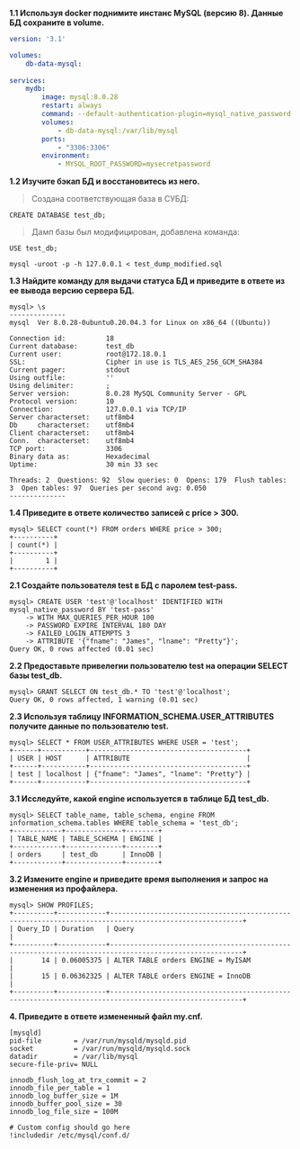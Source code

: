 **1.1 Используя docker поднимите инстанс MySQL (версию 8). Данные БД сохраните в volume.**  
```yaml
version: '3.1'

volumes:
    db-data-mysql:
    
services:
    mydb:
        image: mysql:8.0.28
        restart: always
        command: --default-authentication-plugin=mysql_native_password
        volumes:
            - db-data-mysql:/var/lib/mysql
        ports: 
            - "3306:3306"
        environment:
            - MYSQL_ROOT_PASSWORD=mysecretpassword
```
**1.2 Изучите бэкап БД и восстановитесь из него.**  
> Создана соответствующая база в СУБД:  
```text
CREATE DATABASE test_db;
```
> Дамп базы был модифицирован, добавлена команда:  
```text
USE test_db;
```
```commandline
mysql -uroot -p -h 127.0.0.1 < test_dump_modified.sql
```
**1.3 Найдите команду для выдачи статуса БД и приведите в ответе из ее вывода версию сервера БД.**  
```text
mysql> \s
--------------
mysql  Ver 8.0.28-0ubuntu0.20.04.3 for Linux on x86_64 ((Ubuntu))

Connection id:          18
Current database:       test_db
Current user:           root@172.18.0.1
SSL:                    Cipher in use is TLS_AES_256_GCM_SHA384
Current pager:          stdout
Using outfile:          ''
Using delimiter:        ;
Server version:         8.0.28 MySQL Community Server - GPL
Protocol version:       10
Connection:             127.0.0.1 via TCP/IP
Server characterset:    utf8mb4
Db     characterset:    utf8mb4
Client characterset:    utf8mb4
Conn.  characterset:    utf8mb4
TCP port:               3306
Binary data as:         Hexadecimal
Uptime:                 30 min 33 sec

Threads: 2  Questions: 92  Slow queries: 0  Opens: 179  Flush tables: 3  Open tables: 97  Queries per second avg: 0.050
--------------
```
**1.4 Приведите в ответе количество записей с price > 300.**  
```text
mysql> SELECT count(*) FROM orders WHERE price > 300;
+----------+
| count(*) |
+----------+
|        1 |
+----------+
```
**2.1 Создайте пользователя test в БД c паролем test-pass.**  
```text
mysql> CREATE USER 'test'@'localhost' IDENTIFIED WITH mysql_native_password BY 'test-pass'
    -> WITH MAX_QUERIES_PER_HOUR 100
    -> PASSWORD EXPIRE INTERVAL 180 DAY
    -> FAILED_LOGIN_ATTEMPTS 3
    -> ATTRIBUTE '{"fname": "James", "lname": "Pretty"}';
Query OK, 0 rows affected (0.01 sec)
```
**2.2 Предоставьте привелегии пользователю test на операции SELECT базы test_db.**  
```text
mysql> GRANT SELECT ON test_db.* TO 'test'@'localhost';
Query OK, 0 rows affected, 1 warning (0.01 sec)
```
**2.3 Используя таблицу INFORMATION_SCHEMA.USER_ATTRIBUTES получите данные по пользователю test.**  
```text
mysql> SELECT * FROM USER_ATTRIBUTES WHERE USER = 'test';
+------+-----------+---------------------------------------+
| USER | HOST      | ATTRIBUTE                             |
+------+-----------+---------------------------------------+
| test | localhost | {"fname": "James", "lname": "Pretty"} |
+------+-----------+---------------------------------------+
```
**3.1 Исследуйте, какой engine используется в таблице БД test_db.**  
```text
mysql> SELECT table_name, table_schema, engine FROM information_schema.tables WHERE table_schema = 'test_db';
+------------+--------------+--------+
| TABLE_NAME | TABLE_SCHEMA | ENGINE |
+------------+--------------+--------+
| orders     | test_db      | InnoDB |
+------------+--------------+--------+
```
**3.2 Измените engine и приведите время выполнения и запрос на изменения из профайлера.**  
```text
mysql> SHOW PROFILES;
+----------+------------+-------------------------------------------------------------------------------------------------------+
| Query_ID | Duration   | Query                                                                                                 |
+----------+------------+-------------------------------------------------------------------------------------------------------+
|       14 | 0.06005375 | ALTER TABLE orders ENGINE = MyISAM                                                                    |
|       15 | 0.06362325 | ALTER TABLE orders ENGINE = InnoDB                                                                    |
+----------+------------+-------------------------------------------------------------------------------------------------------+
```
**4. Приведите в ответе измененный файл my.cnf.**  
```text
[mysqld]
pid-file        = /var/run/mysqld/mysqld.pid
socket          = /var/run/mysqld/mysqld.sock
datadir         = /var/lib/mysql
secure-file-priv= NULL

innodb_flush_log_at_trx_commit = 2
innodb_file_per_table = 1
innodb_log_buffer_size = 1M
innodb_buffer_pool_size = 30
innodb_log_file_size = 100M

# Custom config should go here
!includedir /etc/mysql/conf.d/
```